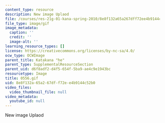 ```yaml
---
content_type: resource
description: New image Uplaod
file: /courses/res-21g-01-kana-spring-2010/8e8f132a65a267dff72ee4b9144c52b0_0556.gif
file_type: image/gif
image_metadata:
  caption: ''
  credit: ''
  image-alt: ''
learning_resource_types: []
license: https://creativecommons.org/licenses/by-nc-sa/4.0/
ocw_type: OCWImage
parent_title: Katakana "he"
parent_type: SupplementalResourceSection
parent_uid: d6f8adf2-d4f5-654f-5ba9-ae4c9e1943bc
resourcetype: Image
title: 0556.gif
uid: 8e8f132a-65a2-67df-f72e-e4b9144c52b0
video_files:
  video_thumbnail_file: null
video_metadata:
  youtube_id: null
---
```

New image Uplaod